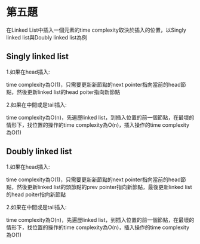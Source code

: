 # 第五題

在Linked List中插入一個元素的time complexity取決於插入的位置，以Singly linked list與Doubly linked list為例

## Singly linked list
1.如果在head插入: 

time complexity為O(1)，只需要更新新節點的next pointer指向當前的head節點，然後更新linked list的head poiter指向新節點

2.如果在中間或是tail插入: 

time complexity為O(n)，先遍歷linked list，到插入位置的前一個節點，在最壞的情形下，找位置的操作的time complexity為O(n)，插入操作的time complexity為O(1)

## Doubly linked list
1.如果在head插入: 

time complexity為O(1)，只需要更新新節點的next pointer指向當前的head節點，然後更新linked list的頭節點的prev pointer指向新節點，最後更新linked list的head poiter指向新節點

2.如果在中間或是tail插入: 

time complexity為O(n)，先遍歷linked list，到插入位置的前一個節點，在最壞的情形下，找位置的操作的time complexity為O(n)，插入操作的time complexity為O(1)

